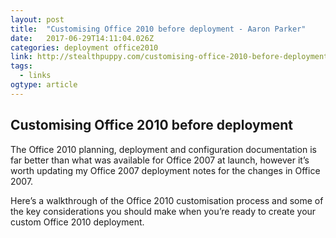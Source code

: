 ```yaml
---
layout: post 
title:  "Customising Office 2010 before deployment - Aaron Parker" 
date:   2017-06-29T14:11:04.026Z 
categories: deployment office2010
link: http://stealthpuppy.com/customising-office-2010-before-deployment/ 
tags:
  - links
ogtype: article 
---
```


## Customising Office 2010 before deployment

The Office 2010 planning, deployment and configuration documentation is far better than what was available for Office 2007 at launch, however it’s worth updating my Office 2007 deployment notes for the changes in Office 2007.

Here’s a walkthrough of the Office 2010 customisation process and some of the key considerations you should make when you’re ready to create your custom Office 2010 deployment.